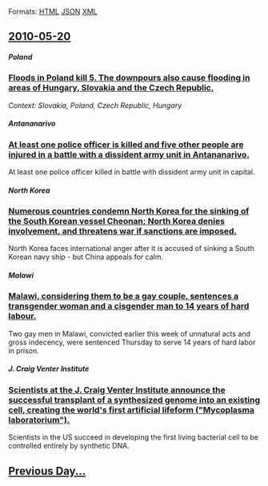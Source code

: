 
Formats: [HTML](2010/05/20/index.html)  [JSON](2010/05/20/index.json)  [XML](2010/05/20/index.xml)  

## [2010-05-20](/news/2010/05/20/index.md)

##### Poland
### [Floods in Poland kill 5. The downpours also cause flooding in areas of Hungary, Slovakia and the Czech Republic. ](/news/2010/05/20/floods-in-poland-kill-5-the-downpours-also-cause-flooding-in-areas-of-hungary-slovakia-and-the-czech-republic.md)
_Context: Slovakia, Poland, Czech Republic, Hungary_

##### Antananarivo
### [At least one police officer is killed and five other people are injured in a battle with a dissident army unit in Antananarivo. ](/news/2010/05/20/at-least-one-police-officer-is-killed-and-five-other-people-are-injured-in-a-battle-with-a-dissident-army-unit-in-antananarivo.md)
At least one police officer killed in battle with dissident army unit in capital.

##### North Korea
### [Numerous countries condemn North Korea for the sinking of the South Korean vessel Cheonan; North Korea denies involvement, and threatens war if sanctions are imposed. ](/news/2010/05/20/numerous-countries-condemn-north-korea-for-the-sinking-of-the-south-korean-vessel-cheonan-north-korea-denies-involvement-and-threatens-war.md)
North Korea faces international anger after it is accused of sinking a South Korean navy ship - but China appeals for calm.

##### Malawi
### [Malawi, considering them to be a gay couple, sentences a transgender woman and a cisgender man to 14 years of hard labour. ](/news/2010/05/20/malawi-considering-them-to-be-a-gay-couple-sentences-a-transgender-woman-and-a-cisgender-man-to-14-years-of-hard-labour.md)
Two gay men in Malawi, convicted earlier this week of unnatural acts and gross indecency, were sentenced Thursday to serve 14 years of hard labor in prison.

##### J. Craig Venter Institute
### [Scientists at the J. Craig Venter Institute announce the successful transplant of a synthesized genome into an existing cell, creating the world's first artificial lifeform ("Mycoplasma laboratorium"). ](/news/2010/05/20/scientists-at-the-j-craig-venter-institute-announce-the-successful-transplant-of-a-synthesized-genome-into-an-existing-cell-creating-the-w.md)
Scientists in the US succeed in developing the first living bacterial cell to be controlled entirely by synthetic DNA.

## [Previous Day...](/news/2010/05/19/index.md)

